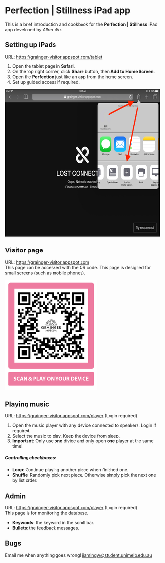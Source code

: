# Perfection | Stillness iPad app
This is a brief introduction and cookbook for the **Perfection | Stillness** iPad app developed by _Allan Wu_.

## Setting up iPads 
URL: <https://grainger-visitor.appspot.com/tablet>
1. Open the tablet page in **Safari**.
1. On the top right corner, click **Share** button, then **Add to Home Screen**.
1. Open the **Perfection** just like an app from the home screen.
1. Set up guided access if required.

<img alt="Add to Home Screen" src="add-to-home.jpeg" width="640" height="480" />
 
## Visitor page
URL: <https://grainger-visitor.appspot.com>\
This page can be accessed with the QR code.
This page is designed for small screens (such as mobile phones).

<img alt="QR code" src="qrcode.png" width="300" height="360" />

## Playing music
URL: <https://grainger-visitor.appspot.com/player> (Login required)
1. Open the music player with any device connected to speakers. Login if required.
1. Select the music to play. Keep the device from sleep.
1. **Important**: Only use **one** divice and only open **one** player at the same time!

##### Controlling checkboxes:
* **Loop**: Continue playing another piece when finished one.  
* **Shuffle**: Randomly pick next piece. Otherwise simply pick the next one by list order.

## Admin
URL: <https://grainger-visitor.appspot.com/player> (Login required)\
This page is for monitoring the database.
* **Keywords**: the keyword in the scroll bar.
* **Bullets**: the feedback messages.

## Bugs
Email me when anything goes wrong! <jiamingw@student.unimelb.edu.au>
